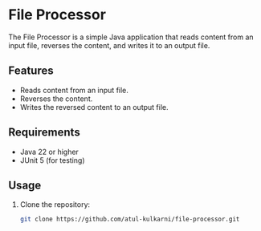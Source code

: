 # File Processor

The File Processor is a simple Java application that reads content from an input file, reverses the content, and writes it to an output file.

## Features

- Reads content from an input file.
- Reverses the content.
- Writes the reversed content to an output file.

## Requirements

- Java 22 or higher
- JUnit 5 (for testing)

## Usage

1. Clone the repository:

   ```bash
   git clone https://github.com/atul-kulkarni/file-processor.git
